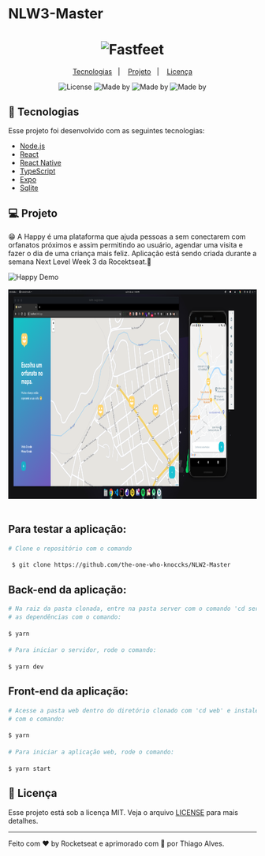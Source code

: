 # NLW3-Master

   
<h1 align="center">
  <img alt="Fastfeet" title="Fastfeet" src="https://ik.imagekit.io/hld13bjzb1/logo_blDamrxsf.svg" width="300px" />
</h1>      
 
<p align="center">
  <a href="#-tecnologias">Tecnologias</a>&nbsp;&nbsp;&nbsp;|&nbsp;&nbsp;&nbsp;
  <a href="#-projeto">Projeto</a>&nbsp;&nbsp;&nbsp;|&nbsp;&nbsp;&nbsp; 
  <a href="#memo-licença">Licença</a>
</p> 
       
<p align="center">    

  <img alt="License" src="https://img.shields.io/static/v1?label=license&message=MIT&color=15C3D6&labelColor=000000">
  <img alt="Made by" src="https://img.shields.io/static/v1?label=made_by&message=Rocketseat&color=15C3D6&labelColor=000000">
  <img alt="Made by" src="https://img.shields.io/static/v1?label=Node&message=v12.18.14&color=15C3D6&labelColor=000000">
  <img alt="Made by" src="https://img.shields.io/static/v1?label=Project&message=v1.0&color=15C3D6&labelColor=000000">


</p>

## 🚀 Tecnologias

Esse projeto foi desenvolvido com as seguintes tecnologias:

- [Node.js](https://nodejs.org/en/)
- [React](https://reactjs.org)
- [React Native](https://facebook.github.io/react-native/)
- [TypeScript](https://www.typescriptlang.org/)
- [Expo](https://expo.io/)
- [Sqlite](https://www.sqlite.org/index.html)

## 💻 Projeto

😁 A Happy é uma plataforma que ajuda pessoas a sem conectarem com orfanatos próximos e assim permitindo ao usuário, agendar uma visita e fazer o dia de uma criança mais feliz. Aplicação está sendo criada durante a semana Next Level Week 3 da Rocektseat.💜

<div>
  <img src="/preview/happy-preview.gif" alt="Happy Demo" height="485">
</div>
<br/>

<div>
  <img src="preview/Captura de tela de 2020-10-15 21-48-54.png" alt="Happy Demo" height="425">
</div>
<br/>

## Para testar a aplicação:



 ```bash
 # Clone o repositório com o comando 

  $ git clone https://github.com/the-one-who-knoccks/NLW2-Master

 ```

 ## Back-end da aplicação:
```bash
# Na raiz da pasta clonada, entre na pasta server com o comando 'cd server' e instale 
# as dependências com o comando:

$ yarn
  
# Para iniciar o servidor, rode o comando:

$ yarn dev

```


## Front-end da aplicação:
```bash
# Acesse a pasta web dentro do diretório clonado com 'cd web' e instale as dependências 
# com o comando:
 
$ yarn

# Para iniciar a aplicação web, rode o comando:  

$ yarn start
```

## :memo: Licença

Esse projeto está sob a licença MIT. Veja o arquivo [LICENSE](LICENSE.md) para mais detalhes.

---

Feito com ♥ by Rocketseat e aprimorado com 💜 por Thiago Alves.

